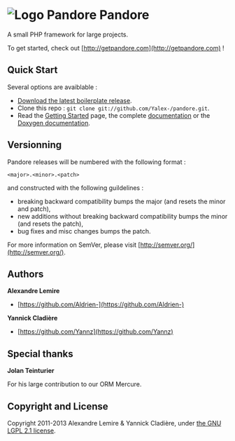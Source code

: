 ![Logo Pandore](http://doc.getpandore.com/pandore.png "Logo Pandore") Pandore
=======

A small PHP framework for large projects.

To get started, check out [http://getpandore.com](http://getpandore.com) !

## Quick Start

Several options are avaiblable :

- [Download the latest boilerplate release](https://github.com/Yalex-/Pandore-boilerplate/archive/master.zip).
- Clone this repo : `git clone git://github.com/Yalex-/pandore.git`.
- Read the [Getting Started](http://http://getpandore.com/Getting_Started) page, the complete [documentation]() or the [Doxygen documentation](http://doc.getpandore.com).

## Versionning

Pandore releases will be numbered with the following format :

`<major>.<minor>.<patch>`

and constructed with the following guildelines :

- breaking backward compatibility bumps the major (and resets the minor and patch),
- new additions without breaking backward compatibility bumps the minor (and resets the patch),
- bug fixes and misc changes bumps the patch.


For more information on SemVer, please visit [http://semver.org/](http://semver.org/).

## Authors

**Alexandre Lemire**

+ [https://github.com/Aldrien-](https://github.com/Aldrien-)

**Yannick Cladière**

+ [https://github.com/Yannz](https://github.com/Yannz)

## Special thanks

**Jolan Teinturier**

For his large contribution to our ORM Mercure.

## Copyright and License

Copyright 2011-2013 Alexandre Lemire & Yannick Cladière, under [the GNU LGPL 2.1 license](LICENSE).